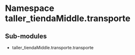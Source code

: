 Namespace taller_tiendaMiddle.transporte
========================================

Sub-modules
-----------
* taller_tiendaMiddle.transporte.transporte